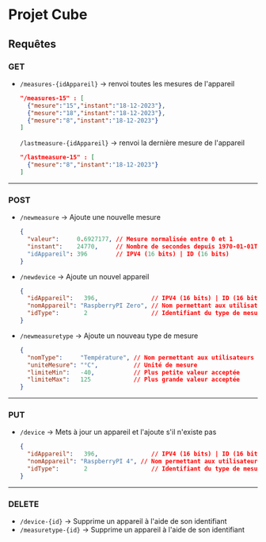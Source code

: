 # Projet Cube
## Requêtes
### GET
- `/measures-{idAppareil}` → renvoi toutes les mesures de l'appareil
  ```json
  "/measures-15" : [
    {"mesure":"15","instant":"18-12-2023"},
    {"mesure":"18","instant":"18-12-2023"},
    {"mesure":"8","instant":"18-12-2023"}
  ]
  ```
  `/lastmeasure-{idAppareil}` → renvoi la dernière mesure de l'appareil
  ```json
  "/lastmeasure-15" : [
    {"mesure":"8","instant":"18-12-2023"}
  ]
  ```
---
### POST
- `/newmeasure` → Ajoute une nouvelle mesure
    ```json
    {
      "valeur":     0.6927177, // Mesure normalisée entre 0 et 1
      "instant":    24770,     // Nombre de secondes depuis 1970-01-01T00:00:00Z
      "idAppareil": 396        // IPV4 (16 bits) | ID (16 bits) 
    }
  ```
- `/newdevice` → Ajoute un nouvel appareil
    ```json
    {
      "idAppareil":   396,               // IPV4 (16 bits) | ID (16 bits) 
      "nomAppareil": "RaspberryPI Zero", // Nom permettant aux utilisateurs de distinguer les appareils
      "idType":       2                  // Identifiant du type de mesure associé
    }
  ```
- `/newmeasuretype` → Ajoute un nouveau type de mesure
    ```json
    {
      "nomType":     "Température", // Nom permettant aux utilisateurs de distinguer les types de mesure
      "uniteMesure": "°C",          // Unité de mesure
      "limiteMin":   -40,           // Plus petite valeur acceptée
      "limiteMax":   125            // Plus grande valeur acceptée
    }
  ```
---
### PUT
- `/device` → Mets à jour un appareil et l'ajoute s'il n'existe pas
    ```json
    {
      "idAppareil":   396,               // IPV4 (16 bits) | ID (16 bits) → doit être identique à celui de l'appareil à modifier
      "nomAppareil": "RaspberryPI 4", // Nom permettant aux utilisateurs de distinguer les appareils
      "idType":       2                  // Identifiant du type de mesure associé
    }
  ```
---
### DELETE
- `/device-{id}` → Supprime un appareil à l'aide de son identifiant
- `/measuretype-{id}` → Supprime un appareil à l'aide de son identifiant
